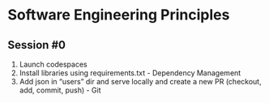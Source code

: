 # Software Engineering Principles
## Session #0
1. Launch codespaces
2. Install libraries using requirements.txt - Dependency Management
3. Add json in “users” dir and serve locally 
and create a new PR (checkout, add, commit, push) - Git